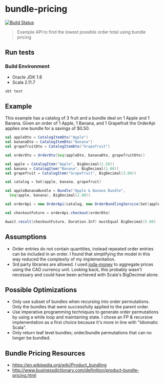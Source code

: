 # bundle-pricing

[![Build Status](https://travis-ci.org/seglo/bundle-pricing.svg?branch=master)](https://travis-ci.org/seglo/bundle-pricing)

> Example API to find the lowest possible order total using bundle pricing

## Run tests

### Build Environment

* Oracle JDK 1.8
* Scala 2.11.7

```bash
sbt test
```

## Example

This example has a catalog of 3 fruit and a bundle deal on 1 Apple and 1 Banana.  Given an order of 1 Apple, 1 Banana, and 1 Grapefruit the OrderApi applies one bundle for a savings of $0.50.

```scala
val appleDto = CatalogItemDto("Apple")
val bananaDto = CatalogItemDto("Banana")
val grapefruitDto = CatalogItemDto("Grapefruit")

val orderDto = OrderDto(Seq(appleDto, bananaDto, grapefruitDto))

val apple = CatalogItem("Apple", BigDecimal(1.50))
val banana = CatalogItem("Banana", BigDecimal(1.00))
val grapefruit = CatalogItem("Grapefruit", BigDecimal(3.00))

val catalog = Set(apple, banana, grapefruit)

val appleBananaBundle = Bundle("Apple & Banana Bundle",
  Seq(apple, banana), BigDecimal(2.00))

val orderApi = new OrderApi(catalog, new OrderBundlingService(Set(appleBananaBundle)))

val checkoutFuture = orderApi.checkout(orderDto)

Await.result(checkoutFuture, Duration.Inf) mustEqual BigDecimal(5.00)
```

## Assumptions

* Order entries do not contain quantities, instead repeated order entries can be included in an order.  I found that simplifying the model in this way reduced the complexity of my implementation.
* 3rd party libraries are allowed.  I used [joda-money](http://www.joda.org/joda-money/) to aggregate prices using the CAD currency unit.  Looking back, this probably wasn't necessary and could have been achieved with Scala's BigDecimal alone.

## Possible Optimizations

* Only use subset of bundles when recursing into order permutations.  Only the bundles that were successfully applied to the parent order.
* Use imperative programming techniques to generate order permutations by using a while loop and maintaining state.  I chose an FP & recursive implementation as a first choice because it's more in line with "Idiomatic Scala".
* Only return leaf level bundles; order/bundle permutations that can no longer be bundled.

## Bundle Pricing Resources
* https://en.wikipedia.org/wiki/Product_bundling
* http://www.businessdictionary.com/definition/product-bundle-pricing.html

